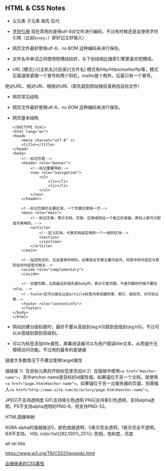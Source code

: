 ## HTML & CSS Notes


* 父元素 子元素 祖先 后代

* [字符引用](http://elizabethcastro.com/html/extras/entities.html) 现在常用的是用utf-8对文件进行编码，不过有时候还是会使用字符引用（比如`&copy;`）即好记又好输入）

* 网页文件最好使用utf-8，no BOM 这种编码来进行保存。

* 文件名中单词之间使用短横线较好，与下划线相比搜索引擎更喜欢短横线。

* URL [模式]://[主机名]/[目录]/[文件名] 模式有http/https/mailto/ftp等，模式后面通常紧跟一个冒号和两个斜杠。mailto是个例外，后面只有一个冒号。

绝对URL、相对URl、根相对URL（即先跳到网站根目录再找目标文件）

* 网页常见结构
* 网页文件最好使用utf-8，no BOM 这种编码来进行保存。

* 网页基本结构

    ```
    <!DOCTYPE html>
    <html lang="en">
    <head>
        <meta charset="utf-8" />
        <title></title>
    </head>
    <body>
        <!--标记页眉-->
        <header role="banner">
            <!--标记重要导航-->
            <nav role="navigation">
                <ul>
                    <li></li>
                    <li></li>
                </ul>
            </nav>
        </header>

        <!--标记页面的主要区域，一个页面仅使用一次-->
        <main role="main">
            <!--标记文章，表示文档、页面、应用或网站一个独立的容器，原则上是可分配或可再用的。-->
            <article>
                <!--定义区块，代表文档或应用的一个一般的区块-->
                <section>
                </section>
            </article>
        </main>

        <!--指定附注栏，在这里用作侧栏。如果放在页面主要内容内，则其中的内容应与其所在的内容密切相关-->
        <aside role="complementary">
        </aside>

        <!--创建页脚，当其最近的祖先是body时，表示它是页脚。不是页脚的时候不要加role。-->
        <!--footer还可以放在比如article标签内来创建附录、索引、版权页、许可协议等-->
        <footer role="contentinfo">          
        </footer>         
    </body>
    </html>
    ```

* 网站创建分级标题时，最好不要从高级别(eg:h3)跳到低级别(eg:h5)。不过可以从低级别跳到高级别。

* 可以为标签添加title属性，屏幕阅读器可以为用户朗读title文本，从而提升无障碍访问功能。不过用的最多的是链接





链接大多数情况下不建议使用target属性

锚链接 1）在目标元素的开始标签里添加id 2）在链接中使用`<a href="#anchor-name">`，其中anchor-name是目标的id属性值。如果锚位于另一个文档，就使用`<a href="page.html#anchor-name">`。如果锚位于另一台服务器的页面，则需输入`<a href="http://www.site.com/directory/page.html#anchor-name">`。

JPEG|不支持透明度
GIF|支持索引色透明
PNG|支持索引色透明，支持alpha透明，PS不支持alpha透明的PNG-8，但支持PNG-32。

HTML图像映射

RGBA alpha的值越接近0，颜色就越透明，0表示完全透明，1表示完全不透明。IE8不支持。
HSL color:hsl(282,100%,25%);  色相，饱和度，亮度

<!---->
alt rel title

https://www.w3.org/TR/CSS21/propidx.html

[会被继承的CSS属性](http://stackoverflow.com/questions/5612302/which-css-properties-are-inherited)